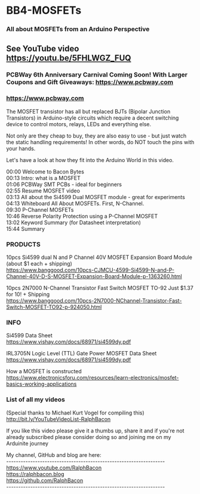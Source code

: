 # BB4-MOSFETs
### All about MOSFETs from an Arduino Perspective

## See YouTube video https://youtu.be/5FHLWGZ_FUQ

### PCBWay 6th Anniversary Carnival Coming Soon! With Larger Coupons and Gift Giveaways: https://www.pcbway.com
### https://www.pcbway.com

The MOSFET transistor has all but replaced BJTs (Bipolar Junction Transistors) in Arduino-style circuits which require a decent switching device to control motors, relays, LEDs and everything else.

Not only are they cheap to buy, they are also easy to use - but just watch the static handling requirements! In other words, do NOT touch the pins with your hands.

Let's have a look at how they fit into the Arduino World in this video.

00:00 Welcome to Bacon Bytes  
00:13 Intro: what is a MOSFET  
01:06 PCBWay SMT PCBs - ideal for beginners  
02:55 Resume MOSFET video  
03:13 All about the Si4599 Dual MOSFET module - great for experiments  
04:13 Whiteboard All About MOSFETs. First, N-Channel.  
09:30 P-Channel MOSFETs  
10:46 Reverse Polarity Protection using a P-Channel MOSFET  
13:02 Keyword Summary (for Datasheet interpretation)  
15:44 Summary  

### PRODUCTS

10pcs Si4599 dual N and P Channel 40V MOSFET Expansion Board Module (about $1 each + shipping)  
https://www.banggood.com/10pcs-CJMCU-4599-Si4599-N-and-P-Channel-40V-D-S-MOSFET-Expansion-Board-Module-p-1363260.html

10pcs 2N7000 N-Channel Transistor Fast Switch MOSFET TO-92 Just $1.37 for 10! + Shipping  
https://www.banggood.com/10pcs-2N7000-NChannel-Transistor-Fast-Switch-MOSFET-TO92-p-924050.html  

### INFO

Si4599 Data Sheet  
https://www.vishay.com/docs/68971/si4599dy.pdf

IRL3705N Logic Level (TTL) Gate Power MOSFET Data Sheet  
https://www.vishay.com/docs/68971/si4599dy.pdf  

How a MOSFET is constructed  
https://www.electronicsforu.com/resources/learn-electronics/mosfet-basics-working-applications

### List of all my videos
(Special thanks to Michael Kurt Vogel for compiling this)  
http://bit.ly/YouTubeVideoList-RalphBacon

If you like this video please give it a thumbs up, share it and if you're not already subscribed please consider doing so and joining me on my Arduinite journey

My channel, GitHub and blog are here:  
\------------------------------------------------------------------  
https://www.youtube.com/RalphBacon  
https://ralphbacon.blog  
https://github.com/RalphBacon  
\------------------------------------------------------------------
